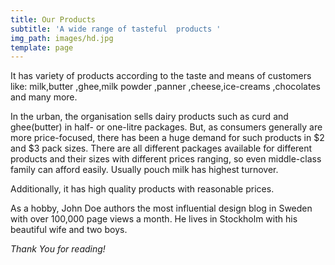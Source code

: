 ```yaml
---
title: Our Products
subtitle: 'A wide range of tasteful  products '
img_path: images/hd.jpg
template: page
---
```

It has variety of products according to the taste and means of customers like: milk,butter ,ghee,milk powder ,panner ,cheese,ice-creams ,chocolates and many more.

In the urban, the organisation sells dairy products such as curd and ghee(butter) in half- or one-litre packages. But, as consumers generally are more price-focused, there has been a huge demand for such products in $2 and $3 pack sizes. There are all different packages available for different products and their sizes with different prices ranging, so even middle-class family can afford easily. Usually pouch milk has highest turnover.  

Additionally, it has high quality products with reasonable prices. 

As a hobby, John Doe authors the most influential design blog in Sweden with over 100,000 page views a month. He lives in Stockholm with his beautiful wife and two boys.

*Thank You for reading!*

